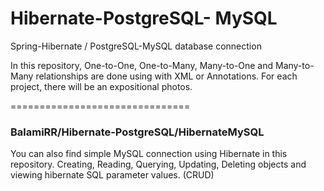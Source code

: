 # Hibernate-PostgreSQL- MySQL
Spring-Hibernate / PostgreSQL-MySQL database connection

In this repository, One-to-One, One-to-Many, Many-to-One and Many-to-Many relationships are done using with XML or Annotations. For each project, there will be an expositional photos.

===============================

### BalamiRR/Hibernate-PostgreSQL/HibernateMySQL

You can also find simple MySQL connection using Hibernate in this repository.
Creating, Reading, Querying, Updating, Deleting objects and viewing hibernate SQL parameter values. (CRUD)


